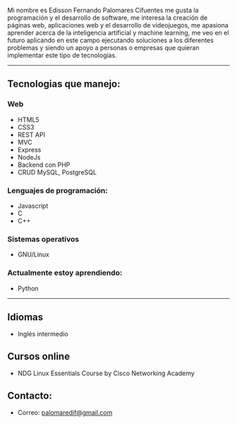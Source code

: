 Mi nombre es Edisson Fernando Palomares Cifuentes me gusta la programación y el desarrollo de software, me interesa la creación de páginas web, aplicaciones web y el desarrollo de videojuegos, me apasiona aprender acerca de la inteligencia artificial y machine learning, me veo en el futuro aplicando en este campo ejecutando soluciones a los diferentes problemas y siendo un apoyo a personas o empresas que quieran implementar este tipo de tecnologías.

--- 
## Tecnologias que manejo:
### Web
- HTML5
- CSS3
- REST API
- MVC
- Express
- NodeJs
- Backend con PHP
- CRUD MySQL, PostgreSQL

### Lenguajes de programación:
- Javascript
- C 
- C++

### Sistemas operativos
- GNU/Linux

### Actualmente estoy aprendiendo:
- Python
--- 

## Idiomas
- Inglés intermedio

## Cursos online
- NDG Linux Essentials Course by Cisco Networking Academy

## Contacto:
- Correo:  <palomaredif@gmail.com>
